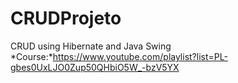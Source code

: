 # CRUDProjeto
CRUD using Hibernate and Java Swing
*Course:*https://www.youtube.com/playlist?list=PL-gbes0UxLJO0Zup50QHbiO5W_-bzV5YX
